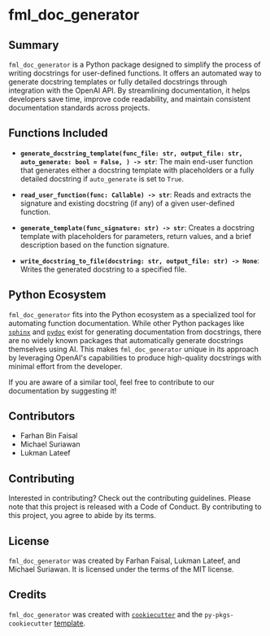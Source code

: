 # fml_doc_generator

## Summary

`fml_doc_generator` is a Python package designed to simplify the process of writing docstrings for user-defined functions. It offers an automated way to generate docstring templates or fully detailed docstrings through integration with the OpenAI API. By streamlining documentation, it helps developers save time, improve code readability, and maintain consistent documentation standards across projects.

## Functions Included

- **`generate_docstring_template(func_file: str, output_file: str, auto_generate: bool = False, ) -> str`**: 
  The main end-user function that generates either a docstring template with placeholders or a fully detailed docstring if `auto_generate` is set to `True`.

- **`read_user_function(func: Callable) -> str`**: 
  Reads and extracts the signature and existing docstring (if any) of a given user-defined function.

- **`generate_template(func_signature: str) -> str`**: 
  Creates a docstring template with placeholders for parameters, return values, and a brief description based on the function signature.

- **`write_docstring_to_file(docstring: str, output_file: str) -> None`**: 
  Writes the generated docstring to a specified file.



## Python Ecosystem

`fml_doc_generator` fits into the Python ecosystem as a specialized tool for automating function documentation. While other Python packages like [`sphinx`](https://www.sphinx-doc.org/) and [`pydoc`](https://docs.python.org/3/library/pydoc.html) exist for generating documentation from docstrings, there are no widely known packages that automatically generate docstrings themselves using AI. This makes `fml_doc_generator` unique in its approach by leveraging OpenAI's capabilities to produce high-quality docstrings with minimal effort from the developer.

If you are aware of a similar tool, feel free to contribute to our documentation by suggesting it!


## Contributors
- Farhan Bin Faisal  
- Michael Suriawan  
- Lukman Lateef  

## Contributing

Interested in contributing? Check out the contributing guidelines. Please note that this project is released with a Code of Conduct. By contributing to this project, you agree to abide by its terms.

## License

`fml_doc_generator` was created by Farhan Faisal, Lukman Lateef, and Michael Suriawan. It is licensed under the terms of the MIT license.

## Credits

`fml_doc_generator` was created with [`cookiecutter`](https://cookiecutter.readthedocs.io/en/latest/) and the `py-pkgs-cookiecutter` [template](https://github.com/py-pkgs/py-pkgs-cookiecutter).
